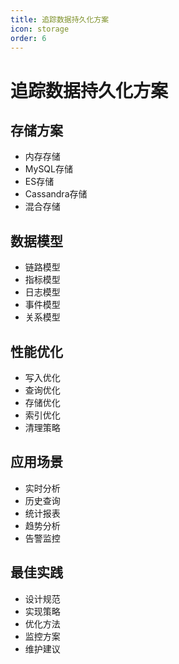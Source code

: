 ```yaml
---
title: 追踪数据持久化方案
icon: storage
order: 6
---
```


# 追踪数据持久化方案

## 存储方案
- 内存存储
- MySQL存储
- ES存储
- Cassandra存储
- 混合存储

## 数据模型
- 链路模型
- 指标模型
- 日志模型
- 事件模型
- 关系模型

## 性能优化
- 写入优化
- 查询优化
- 存储优化
- 索引优化
- 清理策略

## 应用场景
- 实时分析
- 历史查询
- 统计报表
- 趋势分析
- 告警监控

## 最佳实践
- 设计规范
- 实现策略
- 优化方法
- 监控方案
- 维护建议

